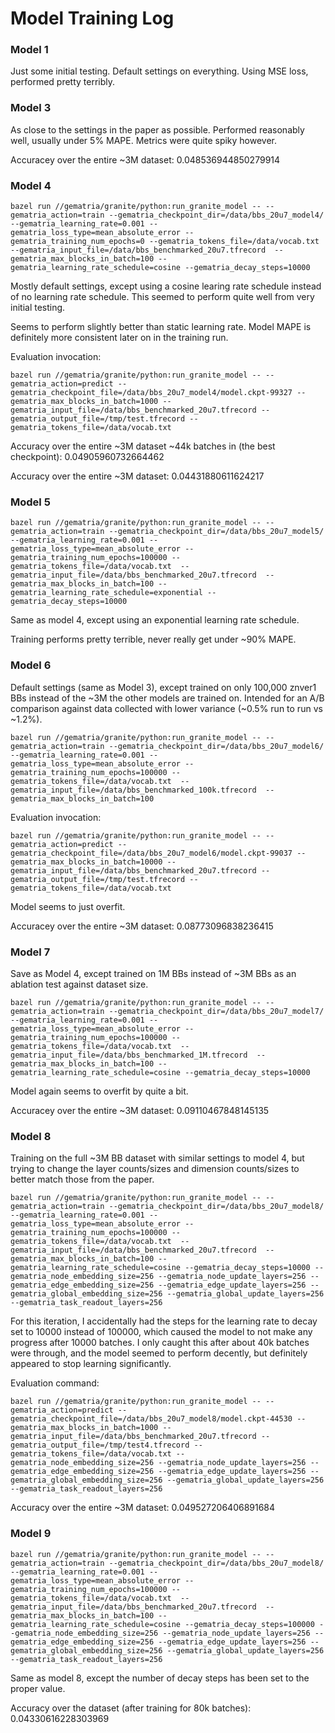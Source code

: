 # Model Training Log

### Model 1

Just some initial testing. Default settings on everything. Using MSE loss,
performed pretty terribly.

### Model 3

As close to the settings in the paper as possible. Performed reasonably well,
usually under 5% MAPE. Metrics were quite spiky however.

Accuracey over the entire ~3M dataset: 0.048536944850279914

### Model 4

```
bazel run //gematria/granite/python:run_granite_model -- --gematria_action=train --gematria_checkpoint_dir=/data/bbs_20u7_model4/ --gematria_learning_rate=0.001 --gematria_loss_type=mean_absolute_error --gematria_training_num_epochs=0 --gematria_tokens_file=/data/vocab.txt  --gematria_input_file=/data/bbs_benchmarked_20u7.tfrecord  --gematria_max_blocks_in_batch=100 --gematria_learning_rate_schedule=cosine --gematria_decay_steps=10000
```

Mostly default settings, except using a cosine learing rate schedule instead of
no learning rate schedule. This seemed to perform quite well from very initial
testing.

Seems to perform slightly better than static learning rate. Model MAPE is definitely
more consistent later on in the training run.

Evaluation invocation:
```
bazel run //gematria/granite/python:run_granite_model -- --gematria_action=predict --gematria_checkpoint_file=/data/bbs_20u7_model4/model.ckpt-99327 --gematria_max_blocks_in_batch=1000 --gematria_input_file=/data/bbs_benchmarked_20u7.tfrecord --gematria_output_file=/tmp/test.tfrecord --gematria_tokens_file=/data/vocab.txt
```

Accuracy over the entire ~3M dataset ~44k batches in (the best checkpoint): 0.04905960732664462

Accuracy over the entire ~3M dataset: 0.04431880611624217

### Model 5

```
bazel run //gematria/granite/python:run_granite_model -- --gematria_action=train --gematria_checkpoint_dir=/data/bbs_20u7_model5/ --gematria_learning_rate=0.001 --gematria_loss_type=mean_absolute_error --gematria_training_num_epochs=100000 --gematria_tokens_file=/data/vocab.txt  --gematria_input_file=/data/bbs_benchmarked_20u7.tfrecord  --gematria_max_blocks_in_batch=100 --gematria_learning_rate_schedule=exponential --gematria_decay_steps=10000
```

Same as model 4, except using an exponential learning rate schedule.

Training performs pretty terrible, never really get under ~90% MAPE.

### Model 6

Default settings (same as Model 3), except trained on only 100,000 znver1 BBs
instead of the ~3M the other models are trained on. Intended for an A/B
comparison against data collected with lower variance (~0.5% run to run vs
~1.2%).

```
bazel run //gematria/granite/python:run_granite_model -- --gematria_action=train --gematria_checkpoint_dir=/data/bbs_20u7_model6/ --gematria_learning_rate=0.001 --gematria_loss_type=mean_absolute_error --gematria_training_num_epochs=100000 --gematria_tokens_file=/data/vocab.txt  --gematria_input_file=/data/bbs_benchmarked_100k.tfrecord  --gematria_max_blocks_in_batch=100
```

Evaluation invocation:

```
bazel run //gematria/granite/python:run_granite_model -- --gematria_action=predict --gematria_checkpoint_file=/data/bbs_20u7_model6/model.ckpt-99037 --gematria_max_blocks_in_batch=10000 --gematria_input_file=/data/bbs_benchmarked_20u7.tfrecord --gematria_output_file=/tmp/test.tfrecord --gematria_tokens_file=/data/vocab.txt
```

Model seems to just overfit.

Accuracey over the entire ~3M dataset: 0.08773096838236415

### Model 7

Save as Model 4, except trained on 1M BBs instead of ~3M BBs as an ablation
test against dataset size.

```
bazel run //gematria/granite/python:run_granite_model -- --gematria_action=train --gematria_checkpoint_dir=/data/bbs_20u7_model7/ --gematria_learning_rate=0.001 --gematria_loss_type=mean_absolute_error --gematria_training_num_epochs=100000 --gematria_tokens_file=/data/vocab.txt  --gematria_input_file=/data/bbs_benchmarked_1M.tfrecord  --gematria_max_blocks_in_batch=100 --gematria_learning_rate_schedule=cosine --gematria_decay_steps=10000
```

Model again seems to overfit by quite a bit.

Accuracey over the entire ~3M dataset: 0.09110467848145135

### Model 8

Training on the full ~3M BB dataset with similar settings to model 4, but trying
to change the layer counts/sizes and dimension counts/sizes to better match those
from the paper.

```
bazel run //gematria/granite/python:run_granite_model -- --gematria_action=train --gematria_checkpoint_dir=/data/bbs_20u7_model8/ --gematria_learning_rate=0.001 --gematria_loss_type=mean_absolute_error --gematria_training_num_epochs=100000 --gematria_tokens_file=/data/vocab.txt  --gematria_input_file=/data/bbs_benchmarked_20u7.tfrecord  --gematria_max_blocks_in_batch=100 --gematria_learning_rate_schedule=cosine --gematria_decay_steps=10000 --gematria_node_embedding_size=256 --gematria_node_update_layers=256 --gematria_edge_embedding_size=256 --gematria_edge_update_layers=256 --gematria_global_embedding_size=256 --gematria_global_update_layers=256 --gematria_task_readout_layers=256
```

For this iteration, I accidentally had the steps for the learning rate to decay
set to 10000 instead of 100000, which caused the model to not make any progress
after 10000 batches. I only caught this after about 40k batches were through,
and the model seemed to perform decently, but definitely appeared to stop
learning significantly.

Evaluation command:
```
bazel run //gematria/granite/python:run_granite_model -- --gematria_action=predict --gematria_checkpoint_file=/data/bbs_20u7_model8/model.ckpt-44530 --gematria_max_blocks_in_batch=1000 --gematria_input_file=/data/bbs_benchmarked_20u7.tfrecord --gematria_output_file=/tmp/test4.tfrecord --gematria_tokens_file=/data/vocab.txt --gematria_node_embedding_size=256 --gematria_node_update_layers=256 --gematria_edge_embedding_size=256 --gematria_edge_update_layers=256 --gematria_global_embedding_size=256 --gematria_global_update_layers=256 --gematria_task_readout_layers=256
```

Accuracy over the entire ~3M dataset: 0.049527206406891684

### Model 9

```
bazel run //gematria/granite/python:run_granite_model -- --gematria_action=train --gematria_checkpoint_dir=/data/bbs_20u7_model8/ --gematria_learning_rate=0.001 --gematria_loss_type=mean_absolute_error --gematria_training_num_epochs=100000 --gematria_tokens_file=/data/vocab.txt  --gematria_input_file=/data/bbs_benchmarked_20u7.tfrecord  --gematria_max_blocks_in_batch=100 --gematria_learning_rate_schedule=cosine --gematria_decay_steps=100000 --gematria_node_embedding_size=256 --gematria_node_update_layers=256 --gematria_edge_embedding_size=256 --gematria_edge_update_layers=256 --gematria_global_embedding_size=256 --gematria_global_update_layers=256 --gematria_task_readout_layers=256
```

Same as model 8, except the number of decay steps has been set to the proper
value.

Accuracy over the dataset (after training for 80k batches): 0.04330616228303969
